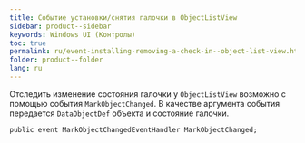 ```yaml
---
title: Событие установки/снятия галочки в ObjectListView
sidebar: product--sidebar
keywords: Windows UI (Контролы)
toc: true
permalink: ru/event-installing-removing-a-check-in--object-list-view.html
folder: product--folder
lang: ru
---
```


Отследить изменение состояния галочки у `ObjectListView` возможно с помощью события `MarkObjectChanged`. В качестве аргумента события передается `DataObjectDef` объекта и состояние галочки.
```
public event MarkObjectChangedEventHandler MarkObjectChanged;
```